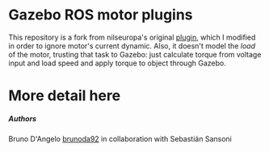 # Gazebo ROS motor plugins

This repository is a fork from nilseuropa's original [plugin](https://github.com/nilseuropa/gazebo_ros_motors), which I modified in order to ignore motor's current dynamic. Also, it doesn't model the *load* of the motor, trusting that task to Gazebo: just calculate torque from voltage input and load speed and apply torque to object through Gazebo.

# More detail here

##### Authors

Bruno D'Angelo [brunoda92](https://github.com/brunoda92) in collaboration with Sebastián Sansoni
